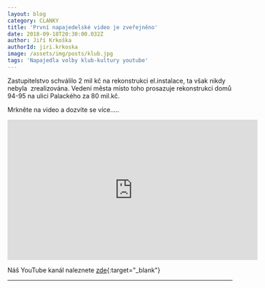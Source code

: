 ```yaml
---
layout: blog
category: CLANKY
title: 'První napajedelské video je zveřejněno'
date: 2018-09-18T20:30:00.032Z
author: Jiří Krkoška
authorId: jiri.krkoska
image: /assets/img/posts/klub.jpg
tags: 'Napajedla volby klub-kultury youtube'
---
```



Zastupitelstvo schválilo 2 mil kč na rekonstrukci el.instalace, ta však nikdy nebyla  zrealizována.
Vedení města místo toho prosazuje rekonstrukci domů 94-95 na ulici Palackého za 80 mil.kč.

Mrkněte na video a dozvíte se více.....

<iframe width="560" height="315" src="https://www.youtube.com/embed/XL-vziLu7vQ" frameborder="0" allow="autoplay; encrypted-media" allowfullscreen></iframe>



Náš YouTube kanál naleznete [zde](https://www.youtube.com/channel/UCgoN2Mo3r-xe0iO6N5HRWHA){:target="_blank"}

- - -
